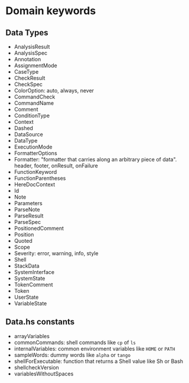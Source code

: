 # Domain keywords

## Data Types

- AnalysisResult
- AnalysisSpec
- Annotation
- AssignmentMode
- CaseType
- CheckResult
- CheckSpec
- ColorOption: auto, always, never
- CommandCheck
- CommandName
- Comment
- ConditionType
- Context
- Dashed
- DataSource
- DataType
- ExecutionMode
- FormatterOptions
- Formatter: "formatter that carries along an arbitrary piece of data". header, footer, onResult, onFailure
- FunctionKeyword
- FunctionParentheses
- HereDocContext
- Id
- Note
- Parameters
- ParseNote
- ParseResult
- ParseSpec
- PositionedComment
- Position
- Quoted
- Scope
- Severity: error, warning, info, style
- Shell
- StackData
- SystemInterface
- SystemState
- TokenComment
- Token
- UserState
- VariableState


## Data.hs constants

- arrayVariables
- commonCommands: shell commands like `cp` of `ls`
- internalVariables: common environment variables like `HOME` or `PATH` 
- sampleWords: dummy words like `alpha` or `tango`
- shellForExecutable: function that returns a Shell value like Sh or Bash
- shellcheckVersion
- variablesWithoutSpaces

